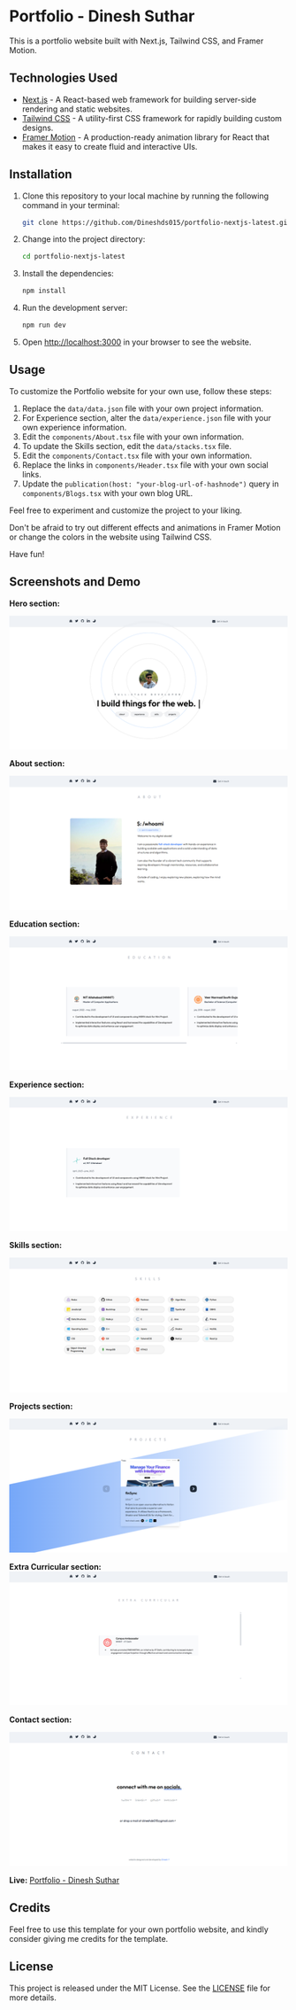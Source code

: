 # Portfolio - Dinesh Suthar

This is a portfolio website built with Next.js, Tailwind CSS, and Framer Motion.

## Technologies Used

- [Next.js](https://nextjs.org/) - A React-based web framework for building server-side rendering and static websites.
- [Tailwind CSS](https://tailwindcss.com/) - A utility-first CSS framework for rapidly building custom designs.
- [Framer Motion](https://www.framer.com/motion/) - A production-ready animation library for React that makes it easy to create fluid and interactive UIs.

## Installation

1. Clone this repository to your local machine by running the following command in your terminal:

   ```bash
   git clone https://github.com/Dineshds015/portfolio-nextjs-latest.git
   ```

2. Change into the project directory:

   ```bash
   cd portfolio-nextjs-latest
   ```

3. Install the dependencies:

   ```bash
   npm install
   ```

4. Run the development server:

   ```bash
   npm run dev
   ```

5. Open <http://localhost:3000> in your browser to see the website.

## Usage

To customize the Portfolio website for your own use, follow these steps:

1. Replace the `data/data.json` file with your own project information.
2. For Experience section, alter the `data/experience.json` file with your own experience information.
3. Edit the `components/About.tsx` file with your own information.
4. To update the Skills section, edit the `data/stacks.tsx` file.
5. Edit the `components/Contact.tsx` file with your own information.
6. Replace the links in `components/Header.tsx` file with your own social links.
7. Update the `publication(host: "your-blog-url-of-hashnode")` query in `components/Blogs.tsx` with your own blog URL.

Feel free to experiment and customize the project to your liking.

Don't be afraid to try out different effects and animations in Framer Motion or change the colors in the website using Tailwind CSS.

Have fun!

## Screenshots and Demo

**Hero section:**

![Hero section](/public/screenshots/portfolio/heroDemo.png)

**About section:**

![About section](/public/screenshots/portfolio/aboutDemo.png)

**Education section:**

![Education section](/public/screenshots/portfolio/educationDemo.png)

**Experience section:**

![Experience section](/public/screenshots/portfolio/experienceDemo.png)

**Skills section:**

![Skills section](/public/screenshots/portfolio/skillsDemo.png)

**Projects section:**

![Project section](/public/screenshots/portfolio/projectsDemo.png)

**Extra Curricular section:**
![Extra Curricular section](/public/screenshots/portfolio/extraDemo.png)

**Contact section:**

![Contact section](/public/screenshots/portfolio/contactDemo.png)

**Live:** [Portfolio - Dinesh Suthar](https://dineshds015.vercel.app/)

## Credits

Feel free to use this template for your own portfolio website, and kindly consider giving me credits for the template.

## License

This project is released under the MIT License. See the [LICENSE](/LICENSE.txt) file for more details.
